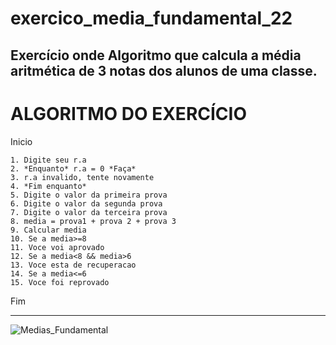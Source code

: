 # exercico_media_fundamental_22
Exercício onde Algoritmo que calcula a média aritmética de 3 notas dos alunos de uma classe. 
------------------------
# ALGORITMO DO EXERCÍCIO

Inicio

    1. Digite seu r.a
    2. *Enquanto* r.a = 0 *Faça*
    3. r.a invalido, tente novamente
    4. *Fim enquanto*
    5. Digite o valor da primeira prova
    6. Digite o valor da segunda prova
    7. Digite o valor da terceira prova
    8. media = prova1 + prova 2 + prova 3
    9. Calcular media 
    10. Se a media>=8 
    11. Voce voi aprovado
    12. Se a media<8 && media>6
    13. Voce esta de recuperacao
    14. Se a media<=6
    15. Voce foi reprovado

Fim


------------------------

![Medias_Fundamental](https://user-images.githubusercontent.com/103473067/169721784-0481f3a1-a029-4eb3-a5db-564f09e6e148.png)

